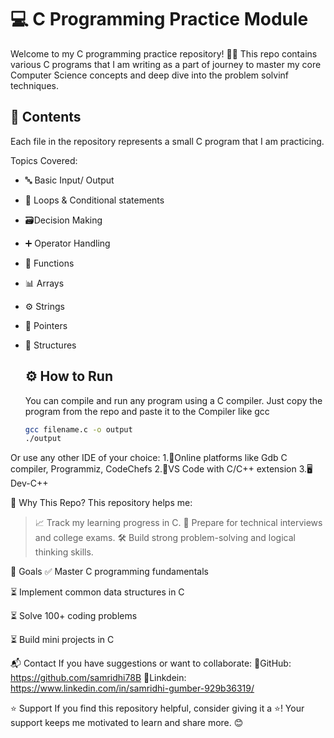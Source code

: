# 💻 C Programming Practice Module

Welcome to my C programming practice repository! 👨‍💻
This repo contains various C programs that I am writing as a part of journey to master my core Computer Science concepts and deep dive into the problem solvinf techniques.

## 📂 Contents
Each file in the repository represents a small C program that I am practicing.

Topics Covered: 
- 🔤 Basic Input/ Output
- 🔁 Loops & Conditional statements
- 🗃️Decision Making
- ➕ Operator Handling
- 🧮 Functions
- 📊 Arrays
- ⚙️ Strings
- 📍 Pointers
- 🌳 Structures


  ## ⚙️ How to Run

  You can compile and run any program using a C compiler.
  Just copy the program from the repo and paste it to the Compiler like gcc
  ```bash
  gcc filename.c -o output
  ./output
  ```
Or use any other IDE of your choice:
1.🧱Online platforms like Gdb C compiler, Programmiz, CodeChefs
2.🧩VS Code with C/C++ extension
3.🖥️ Dev-C++

🎯 Why This Repo?
This repository helps me:
> 📈 Track my learning progress in C.
> 🧠 Prepare for technical interviews and college exams.
> 🛠️ Build strong problem-solving and logical thinking skills.


📌 Goals
✅ Master C programming fundamentals

⏳ Implement common data structures in C

⏳ Solve 100+ coding problems

⏳ Build mini projects in C


📬 Contact
If you have suggestions or want to collaborate:
🐙GitHub: https://github.com/samridhi78B
💼Linkdein: https://www.linkedin.com/in/samridhi-gumber-929b36319/

⭐ Support
If you find this repository helpful, consider giving it a ⭐!
Your support keeps me motivated to learn and share more. 😊
  
